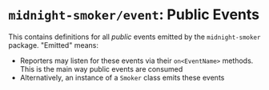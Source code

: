 # `midnight-smoker/event`: Public Events

This contains definitions for all _public_ events emitted by the `midnight-smoker` package. "Emitted" means:

- Reporters may listen for these events via their `on<EventName>` methods. This is the main way public events are consumed
- Alternatively, an instance of a `Smoker` class emits these events
